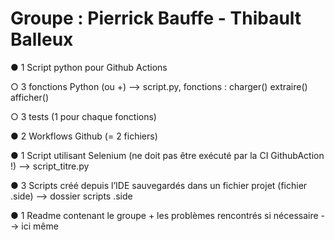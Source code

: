 # Groupe : Pierrick Bauffe - Thibault Balleux

● 1 Script python pour Github Actions

○ 3 fonctions Python (ou +) --> script.py, fonctions : charger() extraire() afficher()

○ 3 tests (1 pour chaque fonctions)

● 2 Workflows Github (= 2 fichiers)

● 1 Script utilisant Selenium (ne doit pas être exécuté par la CI GithubAction !) --> script_titre.py

● 3 Scripts créé depuis l’IDE sauvegardés dans un fichier projet (fichier .side) --> dossier scripts .side

● 1 Readme contenant le groupe + les problèmes rencontrés si nécessaire --> ici même
